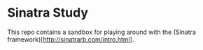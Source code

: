 # Sinatra Study

This repo contains a sandbox for playing around with the (Sinatra framework)[http://sinatrarb.com/intro.html]. 
